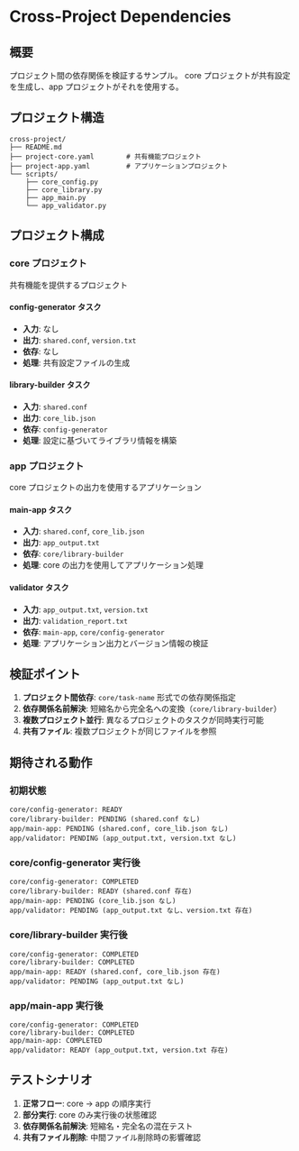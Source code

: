 # Cross-Project Dependencies

## 概要

プロジェクト間の依存関係を検証するサンプル。
core プロジェクトが共有設定を生成し、app プロジェクトがそれを使用する。

## プロジェクト構造

```
cross-project/
├── README.md
├── project-core.yaml        # 共有機能プロジェクト
├── project-app.yaml         # アプリケーションプロジェクト
└── scripts/
    ├── core_config.py
    ├── core_library.py
    ├── app_main.py
    └── app_validator.py
```

## プロジェクト構成

### core プロジェクト
共有機能を提供するプロジェクト

#### config-generator タスク
- **入力**: なし
- **出力**: `shared.conf`, `version.txt`
- **依存**: なし
- **処理**: 共有設定ファイルの生成

#### library-builder タスク
- **入力**: `shared.conf`
- **出力**: `core_lib.json`
- **依存**: `config-generator`
- **処理**: 設定に基づいてライブラリ情報を構築

### app プロジェクト
core プロジェクトの出力を使用するアプリケーション

#### main-app タスク
- **入力**: `shared.conf`, `core_lib.json`
- **出力**: `app_output.txt`
- **依存**: `core/library-builder`
- **処理**: core の出力を使用してアプリケーション処理

#### validator タスク
- **入力**: `app_output.txt`, `version.txt`
- **出力**: `validation_report.txt`
- **依存**: `main-app`, `core/config-generator`
- **処理**: アプリケーション出力とバージョン情報の検証

## 検証ポイント

1. **プロジェクト間依存**: `core/task-name` 形式での依存関係指定
2. **依存関係名前解決**: 短縮名から完全名への変換（`core/library-builder`）
3. **複数プロジェクト並行**: 異なるプロジェクトのタスクが同時実行可能
4. **共有ファイル**: 複数プロジェクトが同じファイルを参照

## 期待される動作

### 初期状態
```
core/config-generator: READY
core/library-builder: PENDING (shared.conf なし)
app/main-app: PENDING (shared.conf, core_lib.json なし)
app/validator: PENDING (app_output.txt, version.txt なし)
```

### core/config-generator 実行後
```
core/config-generator: COMPLETED
core/library-builder: READY (shared.conf 存在)
app/main-app: PENDING (core_lib.json なし)
app/validator: PENDING (app_output.txt なし、version.txt 存在)
```

### core/library-builder 実行後
```
core/config-generator: COMPLETED
core/library-builder: COMPLETED
app/main-app: READY (shared.conf, core_lib.json 存在)
app/validator: PENDING (app_output.txt なし)
```

### app/main-app 実行後
```
core/config-generator: COMPLETED
core/library-builder: COMPLETED
app/main-app: COMPLETED
app/validator: READY (app_output.txt, version.txt 存在)
```

## テストシナリオ

1. **正常フロー**: core → app の順序実行
2. **部分実行**: core のみ実行後の状態確認
3. **依存関係名前解決**: 短縮名・完全名の混在テスト
4. **共有ファイル削除**: 中間ファイル削除時の影響確認
